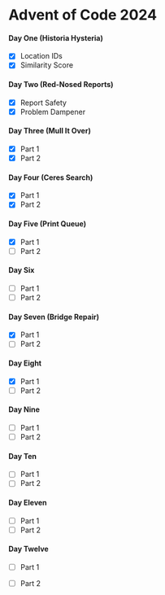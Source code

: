 # Advent of Code 2024

#### Day One (Historia Hysteria)
- [x] Location IDs
- [x] Similarity Score

#### Day Two (Red-Nosed Reports)
- [x] Report Safety
- [x] Problem Dampener

#### Day Three (Mull It Over)
- [x] Part 1
- [x] Part 2

#### Day Four (Ceres Search)
- [x] Part 1
- [x] Part 2

#### Day Five (Print Queue)
- [x] Part 1
- [ ] Part 2

#### Day Six
- [ ] Part 1
- [ ] Part 2

#### Day Seven (Bridge Repair)
- [x] Part 1
- [ ] Part 2

#### Day Eight
- [x] Part 1
- [ ] Part 2

#### Day Nine
- [ ] Part 1
- [ ] Part 2

#### Day Ten
- [ ] Part 1
- [ ] Part 2

#### Day Eleven
- [ ] Part 1
- [ ] Part 2

#### Day Twelve
- [ ] Part 1
- [ ] Part 2

